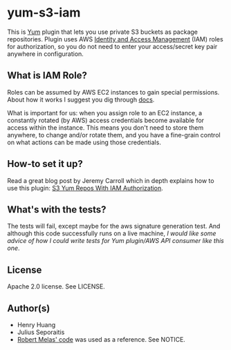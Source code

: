 # yum-s3-iam

This is [Yum](http://yum.baseurl.org/) plugin that lets you use
private S3 buckets as package repositories. Plugin uses AWS
[Identity and Access Management](http://aws.amazon.com/iam/) (IAM)
roles for authorization, so you do not need to enter your
access/secret key pair anywhere in configuration.

## What is IAM Role?

Roles can be assumed by AWS EC2 instances to gain special
permissions. About how it works I suggest you dig through
[docs](http://aws.amazon.com/documentation/iam/).

What is important for us: when you assign role to an EC2 instance,
a constantly rotated (by AWS) access credentials become available for
access within the instance. This means you don't need to store them
anywhere, to change and/or rotate them, and you have a fine-grain
control on what actions can be made using those credentials.

## How-to set it up?

Read a great blog post by Jeremy Carroll which in depth explains how to
use this plugin:
[S3 Yum Repos With IAM Authorization](http://www.carrollops.com/blog/2012/09/11/s3-yum-repos-with-iam-authorization/).

## What's with the tests?

The tests will fail, except maybe for the aws signature generation
test. And although this code successfully runs on a live machine, _I
would like some advice of how I could write tests for Yum plugin/AWS
API consumer like this one_.

## License

Apache 2.0 license. See LICENSE.

## Author(s)

- Henry Huang
- Julius Seporaitis
- [Robert Melas' code](https://github.com/rmela/yum-s3-plugin/) was
  used as a reference. See NOTICE.
